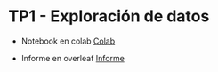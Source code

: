 # TP1 - Exploración de datos

- Notebook en colab
[Colab](https://colab.research.google.com/drive/1X40mA29sErW1xz-fa-p8EWxaaLJhG6RR)

- Informe en overleaf
[Informe](https://www.overleaf.com/read/gxvzbdxgqfhc)
